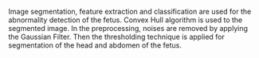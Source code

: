 Image segmentation, feature extraction and classification are used for the
abnormality detection of the fetus. Convex Hull algorithm is used to the
segmented image.
In the preprocessing, noises are removed by applying the Gaussian Filter.
Then the thresholding technique is applied for segmentation of the head and
abdomen of the fetus.
